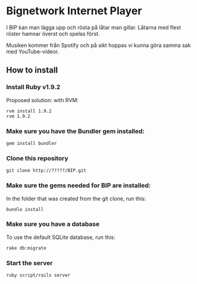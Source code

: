 # Bignetwork Internet Player

I BIP kan man lägga upp och rösta på låtar man gillar. Låtarna med flest röster hamnar överst och spelas först.

Musiken kommer från Spotify och på sikt hoppas vi kunna göra samma sak med YouTube-videor.

## How to install

### Install Ruby v1.9.2
Proposed solution: with RVM:

    rvm install 1.9.2
    rvm 1.9.2

### Make sure you have the Bundler gem installed:
    gem install bundler

### Clone this repository
    git clone http://?????/BIP.git

### Make sure the gems needed for BIP are installed:
In the folder that was created from the git clone, run this:

    bundle install

### Make sure you have a database

To use the default SQLite database, run this:

    rake db:migrate

### Start the server

    ruby script/rails server

